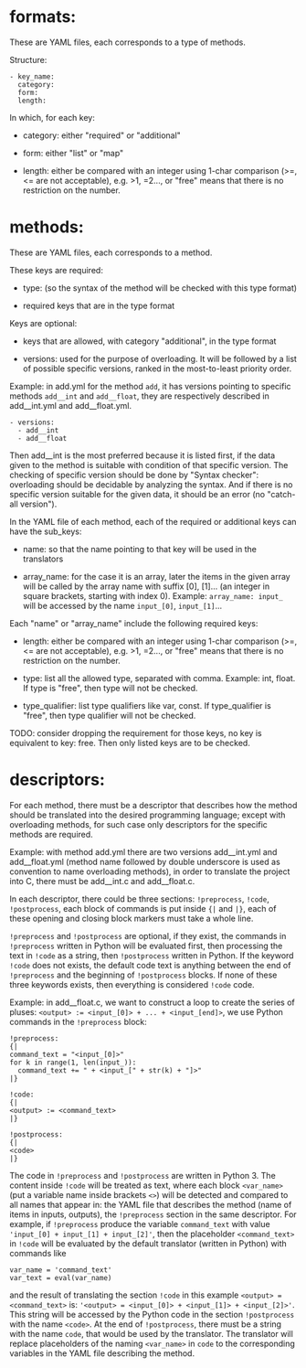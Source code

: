 # formats:

These are YAML files, each corresponds to a type of methods.

Structure:
```
- key_name:
  category:
  form:
  length:
```
In which, for each key:

- category: either "required" or "additional"

- form: either "list" or "map"

- length: either be compared with an integer using 1-char comparison (>=, <= are not acceptable), e.g. >1, =2..., or "free" means that there is no restriction on the number.

# methods:

These are YAML files, each corresponds to a method.

These keys are required:

- type: (so the syntax of the method will be checked with this type format)

- required keys that are in the type format

Keys are optional:

- keys that are allowed, with category "additional", in the type format

- versions: used for the purpose of overloading. It will be followed by a list of possible specific versions, ranked in the most-to-least priority order.

Example: in add.yml for the method `add`, it has versions pointing to specific methods `add__int` and `add__float`, they are respectively described in add__int.yml and add__float.yml.
```
- versions:
  - add__int
  - add__float
```
Then add__int is the most preferred because it is listed first, if the data given to the method is suitable with condition of that specific version. The checking of specific version should be done by "Syntax checker": overloading should be decidable by analyzing the syntax. And if there is no specific version suitable for the given data, it should be an error (no "catch-all version").

In the YAML file of each method, each of the required or additional keys can have the sub_keys:

- name: so that the name pointing to that key will be used in the translators

- array_name: for the case it is an array, later the items in the given array will be called by the array name with suffix [0], [1]... (an integer in square brackets, starting with index 0). Example: `array_name: input_` will be accessed by the name `input_[0]`, `input_[1]`...

Each "name" or "array_name" include the following required keys:

- length: either be compared with an integer using 1-char comparison (>=, <= are not acceptable), e.g. >1, =2..., or "free" means that there is no restriction on the number.

- type: list all the allowed type, separated with comma. Example: int, float. If type is "free", then type will not be checked.

- type_qualifier: list type qualifiers like var, const. If type_qualifier is "free", then type qualifier will not be checked.

TODO: consider dropping the requirement for those keys, no key is equivalent to key: free. Then only listed keys are to be checked.

# descriptors:

For each method, there must be a descriptor that describes how the method should be translated into the desired programming language; except with overloading methods, for such case only descriptors for the specific methods are required.

Example: with method add.yml there are two versions add__int.yml and add__float.yml (method name followed by double underscore is used as convention to name overloading methods), in order to translate the project into C, there must be add__int.c and add__float.c.

In each descriptor, there could be three sections: `!preprocess`, `!code`, `!postprocess`, each block of commands is put inside `{|` and `|}`, each of these opening and closing block markers must take a whole line.

`!preprocess` and `!postprocess` are optional, if they exist, the commands in `!preprocess` written in Python will be evaluated first, then processing the text in `!code` as a string, then `!postprocess` written in Python. If the keyword `!code` does not exists, the default code text is anything between the end of `!preprocess` and the beginning of `!postprocess` blocks. If none of these three keywords exists, then everything is considered `!code` code.

 Example: in add__float.c, we want to construct a loop to create the series of pluses: `<output> := <input_[0]> + ... + <input_[end]>`, we use Python commands in the `!preprocess` block:

```
!preprocess:
{|
command_text = "<input_[0]>"
for k in range(1, len(input_)):
  command_text += " + <input_[" + str(k) + "]>"
|}

!code:
{|
<output> := <command_text>
|}

!postprocess:
{|
<code>
|}

```

The code in `!preprocess` and `!postprocess` are written in Python 3. The content inside `!code` will be treated as text, where each block `<var_name>` (put a variable name inside brackets `<>`) will be detected and compared to all names that appear in: the YAML file that describes the method (name of items in inputs, outputs), the `!preprocess` section in the same descriptor. For example, if `!preprocess` produce the variable `command_text` with value `'input_[0] + input_[1] + input_[2]'`, then the placeholder `<command_text>` in `!code` will be evaluated by the default translator (written in Python) with commands like
```
var_name = 'command_text'
var_text = eval(var_name)
```
and the result of translating the section `!code` in this example `<output> = <command_text>` is: `'<output> = <input_[0]> + <input_[1]> + <input_[2]>'`. This string will be accessed by the Python code in the section `!postprocess` with the name `<code>`. At the end of `!postprocess`, there must be a string with the name `code`, that would be used by the translator. The translator will replace placeholders of the naming `<var_name>` in `code` to the corresponding variables in the YAML file describing the method.
